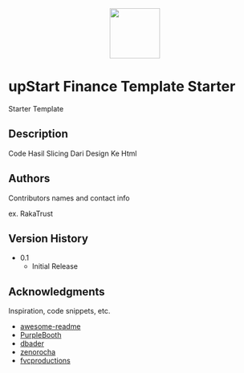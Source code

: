 <div align="center">
  <img src="https://user-images.githubusercontent.com/83684256/204236593-d8578b11-c9e5-4f72-b559-dde0cc92b175.svg" width="100" height="100"/>
</div>



# upStart Finance Template Starter

Starter Template 

## Description

Code Hasil Slicing Dari Design Ke Html

## Authors

Contributors names and contact info

ex. RakaTrust

## Version History

- 0.1
  - Initial Release

## Acknowledgments

Inspiration, code snippets, etc.

- [awesome-readme](https://github.com/matiassingers/awesome-readme)
- [PurpleBooth](https://gist.github.com/PurpleBooth/109311bb0361f32d87a2)
- [dbader](https://github.com/dbader/readme-template)
- [zenorocha](https://gist.github.com/zenorocha/4526327)
- [fvcproductions](https://gist.github.com/fvcproductions/1bfc2d4aecb01a834b46)
